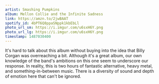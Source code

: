 ```yaml
---
artist: Smashing Pumpkins
album: Mellon Collie and the Infinite Sadness
link: https://amzn.to/2jwBAAT
spotify_id: 4bPT6Q8ppaSNppk1kbEbLl
photo_url_sm: https://i.imgur.com/u6sxH6Y.png
photo_url_lg: https://i.imgur.com/u6sxH6Y.png
timestamp: 1487030400
---
```

It's hard to talk about this album without buying into the idea that Billy Corgan was overreaching a bit. Although it's a great album, our own knowledge of the band's ambitions on this one seem to underscore our response. In reality, this is two hours of fantastic alternative, heavy metal, and something-in-between music. There is a diversity of sound and depth of emotion here that can't be ignored.